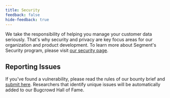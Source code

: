 ```yaml
---
title: Security
feedback: false
hide-feedback: true
---
```


We take the responsibility of helping you manage your customer data seriously. That's why security and privacy are key focus areas for our organization and product development. To learn more about Segment's Security program, please visit [our security page](https://segment.com/security/).

## Reporting Issues

If you've found a vulnerability, please read the rules of our bounty brief and [submit here](http://bugcrowd.com/segment). Researchers that identify unique issues will be automatically added to our Bugcrowd Hall of Fame.
